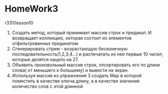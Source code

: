 # HomeWork3
r331/lesson10
1. Создать метод, который принимает массив строк и предикат. И возвращает коллекцию, которая состоит из
   элементов отфильтрованных предикатом.
2. Сгенерировать стрим - возрастающую бесконечную последовательность(1,2,3,4...) и распечатать из нее первые 10 чисел, которые делятся нацело на 27.
3. Объявить произвольный массив строк, отсортировать его по длине слова( от меньшего к большему) и вывести на экран.
4. Используя массив из упражнения 3 создать Map в которой поместить в качестве ключа длину, а в качестве значения количество слов с этой длинной
